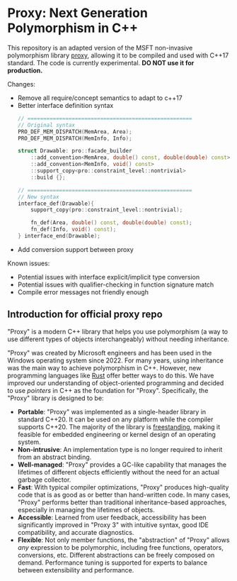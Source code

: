 # Proxy: Next Generation Polymorphism in C++

This repository is an adapted version of the MSFT non-invasive polymorphism library [proxy](https://github.com/microsoft/proxy), allowing it to be compiled and used with C++17 standard. 
The code is currently experimental. **DO NOT use it for production.**

Changes:
- Remove all require/concept semantics to adapt to c++17
- Better interface definition syntax
    ```cpp
    // ====================================================
    // Original syntax
    PRO_DEF_MEM_DISPATCH(MemArea, Area);
    PRO_DEF_MEM_DISPATCH(MemInfo, Info);

    struct Drawable: pro::facade_builder
        ::add_convention<MemArea, double() const, double(double) const>
        ::add_convention<MemInfo, void() const>
        ::support_copy<pro::constraint_level::nontrivial>
        ::build {};

    // ====================================================
    // New syntax
    interface_def(Drawable){
        support_copy(pro::constraint_level::nontrivial);

        fn_def(Area, double() const, double(double) const);
        fn_def(Info, void() const);
    } interface_end(Drawable);
    ```
- Add conversion support between proxy<facades>

Known issues:
- Potential issues with interface explicit/implicit type conversion
- Potential issues with qualifier-checking in function signature match
- Compile error messages not friendly enough



## Introduction for official proxy repo

"Proxy" is a modern C++ library that helps you use polymorphism (a way to use different types of objects interchangeably) without needing inheritance.

"Proxy" was created by Microsoft engineers and has been used in the Windows operating system since 2022. For many years, using inheritance was the main way to achieve polymorphism in C++. However, new programming languages like [Rust](https://doc.rust-lang.org/book/ch10-02-traits.html) offer better ways to do this. We have improved our understanding of object-oriented programming and decided to use *pointers* in C++ as the foundation for "Proxy". Specifically, the "Proxy" library is designed to be:

- **Portable**: "Proxy" was implemented as a single-header library in standard C++20. It can be used on any platform while the compiler supports C++20. The majority of the library is [freestanding](https://en.cppreference.com/w/cpp/freestanding), making it feasible for embedded engineering or kernel design of an operating system.
- **Non-intrusive**: An implementation type is no longer required to inherit from an abstract binding.
- **Well-managed**: "Proxy" provides a GC-like capability that manages the lifetimes of different objects efficiently without the need for an actual garbage collector.
- **Fast**: With typical compiler optimizations, "Proxy" produces high-quality code that is as good as or better than hand-written code. In many cases, "Proxy" performs better than traditional inheritance-based approaches, especially in managing the lifetimes of objects.
- **Accessible**: Learned from user feedback, accessibility has been significantly improved in "Proxy 3" with intuitive syntax, good IDE compatibility, and accurate diagnostics.
- **Flexible**: Not only member functions, the "abstraction" of "Proxy" allows *any* expression to be polymorphic, including free functions, operators, conversions, etc. Different abstractions can be freely composed on demand. Performance tuning is supported for experts to balance between extensibility and performance.


